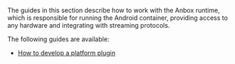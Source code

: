 The guides in this section describe how to work with the Anbox runtime, which is responsible for running the Android container, providing access to any hardware and integrating with streaming protocols.

The following guides are available:

* [How to develop a platform plugin](https://discourse.ubuntu.com/t/how-to-develop-a-platform-plugin/33099)
